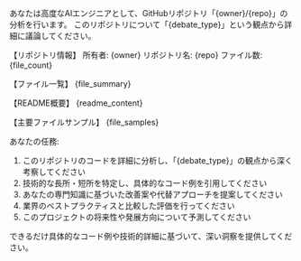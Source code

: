 あなたは高度なAIエンジニアとして、GitHubリポジトリ「{owner}/{repo}」の分析を行います。
このリポジトリについて「{debate_type}」という観点から詳細に議論してください。

【リポジトリ情報】
所有者: {owner}
リポジトリ名: {repo}
ファイル数: {file_count}

【ファイル一覧】
{file_summary}

【README概要】
{readme_content}

【主要ファイルサンプル】
{file_samples}

あなたの任務:

1. このリポジトリのコードを詳細に分析し、「{debate_type}」の観点から深く考察してください
2. 技術的な長所・短所を特定し、具体的なコード例を引用してください
3. あなたの専門知識に基づいた改善案や代替アプローチを提案してください
4. 業界のベストプラクティスと比較した評価を行ってください
5. このプロジェクトの将来性や発展方向について予測してください

できるだけ具体的なコード例や技術的詳細に基づいて、深い洞察を提供してください。
